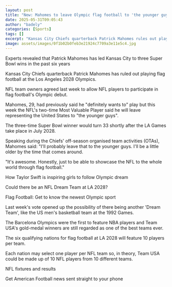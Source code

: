 ```yaml
---
layout: post
title: "New: Mahomes to leave Olympic flag football to 'the younger guys'"
date: 2025-05-31T09:05:43
author: "badely"
categories: [Sports]
tags: []
excerpt: "Kansas City Chiefs quarterback Patrick Mahomes rules out playing flag football at the Los Angeles 2028 Olympics."
image: assets/images/0f1b02b0feb3e21924c7709a3e11e5c4.jpg
---
```


Experts revealed that Patrick Mahomes has led Kansas City to three Super Bowl wins in the past six years

Kansas City Chiefs quarterback Patrick Mahomes has ruled out playing flag football at the Los Angeles 2028 Olympics.

NFL team owners agreed last week to allow NFL players to participate in flag football's Olympic debut.

Mahomes, 29, had previously said he "definitely wants to" play but this week the NFL's two-time Most Valuable Player said he will leave representing the United States to "the younger guys".

The three-time Super Bowl winner would turn 33 shortly after the LA Games take place in July 2028.

Speaking during the Chiefs' off-season organised team activities (OTAs), Mahomes said: "I'll probably leave that to the younger guys. I'll be a little older by the time that comes around.

"It's awesome. Honestly, just to be able to showcase the NFL to the whole world through flag football."

How Taylor Swift is inspiring girls to follow Olympic dream

Could there be an NFL Dream Team at LA 2028?

Flag Football: Get to know the newest Olympic sport

Last week's vote opened up the possibility of there being another 'Dream Team', like the US men's basketball team at the 1992 Games.

The Barcelona Olympics were the first to feature NBA players and Team USA's gold-medal winners are still regarded as one of the best teams ever.

The six qualifying nations for flag football at LA 2028 will feature 10 players per team.

Each nation may select one player per NFL team so, in theory, Team USA could be made up of 10 NFL players from 10 different teams.

NFL fixtures and results

Get American Football news sent straight to your phone

